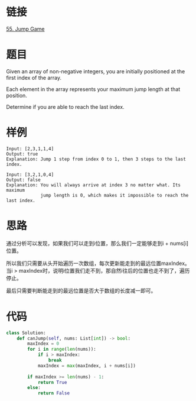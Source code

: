 # 链接
[55. Jump Game](https://leetcode.com/problems/jump-game/)

# 题目
Given an array of non-negative integers, you are initially positioned at the first index of the array.

Each element in the array represents your maximum jump length at that position.

Determine if you are able to reach the last index.

# 样例

```
Input: [2,3,1,1,4]
Output: true
Explanation: Jump 1 step from index 0 to 1, then 3 steps to the last index.
```

```
Input: [3,2,1,0,4]
Output: false
Explanation: You will always arrive at index 3 no matter what. Its maximum
             jump length is 0, which makes it impossible to reach the last index.
```

# 思路
通过分析可以发现，如果我们可以走到i位置，那么我们一定能够走到i + nums[i]位置。

所以我们只需要从头开始遍历一次数组，每次更新能走到的最远位置maxIndex。当i &gt; maxIndex时，说明i位置我们走不到，那自然i往后的位置也走不到了，遍历停止。

最后只需要判断能走到的最远位置是否大于数组的长度减一即可。

# 代码
```python
class Solution:
    def canJump(self, nums: List[int]) -> bool:
        maxIndex = 0
        for i in range(len(nums)):
            if i > maxIndex:
                break
            maxIndex = max(maxIndex, i + nums[i])
        
        if maxIndex >= len(nums) - 1:
            return True
        else:
            return False
```